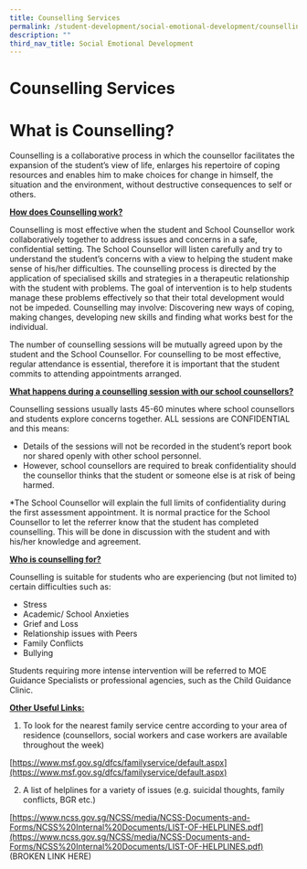 ```yaml
---
title: Counselling Services
permalink: /student-development/social-emotional-development/counselling-services/
description: ""
third_nav_title: Social Emotional Development
---
```

Counselling Services
====================

**What is Counselling?**
========================

Counselling is a collaborative process in which the counsellor facilitates the expansion of the student’s view of life, enlarges his repertoire of coping resources and enables him to make choices for change in himself, the situation and the environment, without destructive consequences to self or others.

**<u>How does Counselling work?</u>**

Counselling is most effective when the student and School Counsellor work collaboratively together to address issues and concerns in a safe, confidential setting. The School Counsellor will listen carefully and try to understand the student’s concerns with a view to helping the student make sense of his/her difficulties. The counselling process is directed by the application of specialised skills and strategies in a therapeutic relationship with the student with problems. The goal of intervention is to help students manage these problems effectively so that their total development would not be impeded. Counselling may involve: Discovering new ways of coping, making changes, developing new skills and finding what works best for the individual.

The number of counselling sessions will be mutually agreed upon by the student and the School Counsellor. For counselling to be most effective, regular attendance is essential, therefore it is important that the student commits to attending appointments arranged.

**<u>What happens during a counselling session with our school counsellors?</u>**

Counselling sessions usually lasts 45-60 minutes where school counsellors and students explore concerns together. ALL sessions are CONFIDENTIAL and this means:

*   Details of the sessions will not be recorded in the student’s report book nor shared openly with other school personnel.
*   However, school counsellors are required to break confidentiality should the counsellor thinks that the student or someone else is at risk of being harmed.

\*The School Counsellor will explain the full limits of confidentiality during the first assessment appointment. It is normal practice for the School Counsellor to let the referrer know that the student has completed counselling. This will be done in discussion with the student and with his/her knowledge and agreement.

**<u>Who is counselling for?</u>**

Counselling is suitable for students who are experiencing (but not limited to) certain difficulties such as:

*   Stress
*   Academic/ School Anxieties
*   Grief and Loss
*   Relationship issues with Peers
*   Family Conflicts
*   Bullying

Students requiring more intense intervention will be referred to MOE Guidance Specialists or professional agencies, such as the Child Guidance Clinic.

**<u>Other Useful Links:</u>**

1) To look for the nearest family service centre according to your area of residence (counsellors, social workers and case workers are available throughout the week)

[https://www.msf.gov.sg/dfcs/familyservice/default.aspx](https://www.msf.gov.sg/dfcs/familyservice/default.aspx)

2) A list of helplines for a variety of issues (e.g. suicidal thoughts, family conflicts, BGR etc.)

[https://www.ncss.gov.sg/NCSS/media/NCSS-Documents-and-Forms/NCSS%20Internal%20Documents/LIST-OF-HELPLINES.pdf](https://www.ncss.gov.sg/NCSS/media/NCSS-Documents-and-Forms/NCSS%20Internal%20Documents/LIST-OF-HELPLINES.pdf) (BROKEN LINK HERE)